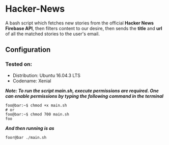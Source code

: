 # Hacker-News
A bash script which fetches new stories from the official **Hacker News Firebase API**, then filters content to our desire, then sends the **title** and **url** of all the matched stories to the user's email.

## Configuration
### Tested on:
- Distribution: Ubuntu 16.04.3 LTS
- Codename: Xenial


***Note: To run the script main.sh, execute permissions are required. One can enable permissions by typing the following command in the terminal***
```console
foo@bar:~$ chmod +x main.sh
# or
foo@bar:~$ chmod 700 main.sh
foo
```
***And then running is as***
```console
foor@bar ./main.sh
```
